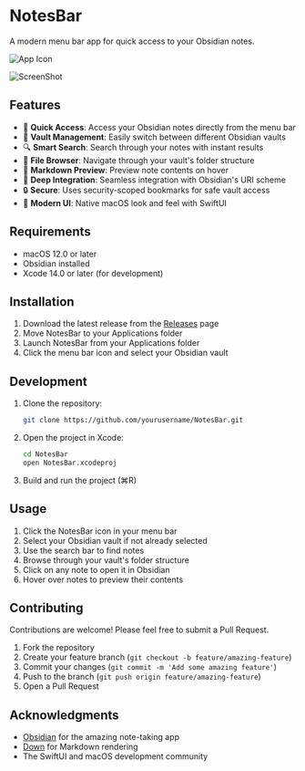# NotesBar

A modern menu bar app for quick access to your Obsidian notes.

![App Icon](https://github.com/user-attachments/assets/b97947f8-94e9-479f-b756-9726736b293d)

![ScreenShot](https://github.com/user-attachments/assets/37ba47c4-8284-4204-a8b1-d69f76447796)


## Features

- 🚀 **Quick Access**: Access your Obsidian notes directly from the menu bar
- 📁 **Vault Management**: Easily switch between different Obsidian vaults
- 🔍 **Smart Search**: Search through your notes with instant results
- 📂 **File Browser**: Navigate through your vault's folder structure
- 👀 **Markdown Preview**: Preview note contents on hover
- 🔗 **Deep Integration**: Seamless integration with Obsidian's URI scheme
- 🔒 **Secure**: Uses security-scoped bookmarks for safe vault access
- 🎨 **Modern UI**: Native macOS look and feel with SwiftUI

## Requirements

- macOS 12.0 or later
- Obsidian installed
- Xcode 14.0 or later (for development)

## Installation

1. Download the latest release from the [Releases](https://github.com/yourusername/NotesBar/releases) page
2. Move NotesBar to your Applications folder
3. Launch NotesBar from your Applications folder
4. Click the menu bar icon and select your Obsidian vault

## Development

1. Clone the repository:
   ```bash
   git clone https://github.com/yourusername/NotesBar.git
   ```

2. Open the project in Xcode:
   ```bash
   cd NotesBar
   open NotesBar.xcodeproj
   ```

3. Build and run the project (⌘R)

## Usage

1. Click the NotesBar icon in your menu bar
2. Select your Obsidian vault if not already selected
3. Use the search bar to find notes
4. Browse through your vault's folder structure
5. Click on any note to open it in Obsidian
6. Hover over notes to preview their contents

## Contributing

Contributions are welcome! Please feel free to submit a Pull Request.

1. Fork the repository
2. Create your feature branch (`git checkout -b feature/amazing-feature`)
3. Commit your changes (`git commit -m 'Add some amazing feature'`)
4. Push to the branch (`git push origin feature/amazing-feature`)
5. Open a Pull Request


## Acknowledgments

- [Obsidian](https://obsidian.md/) for the amazing note-taking app
- [Down](https://github.com/johnxnguyen/Down) for Markdown rendering
- The SwiftUI and macOS development community 
